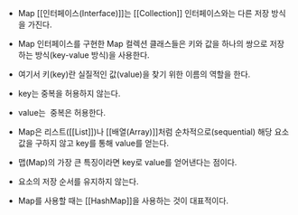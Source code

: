 - Map [[인터페이스(Interface)]]는 [[Collection]] 인터페이스와는 다른 저장 방식을 가진다.

- Map 인터페이스를 구현한 Map 컬렉션 클래스들은 키와 값을 하나의 쌍으로 저장하는 방식(key-value 방식)을 사용한다.
- 여기서 키(key)란 실질적인 값(value)을 찾기 위한 이름의 역할을 한다.
- key는 중복을 허용하지 않는다.
- value는  중복은 허용한다.

- Map은 리스트([[List]])나 [[배열(Array)]]처럼 순차적으로(sequential) 해당 요소 값을 구하지 않고 key를 통해 value를 얻는다.
- 맵(Map)의 가장 큰 특징이라면 key로 value를 얻어낸다는 점이다. 

- 요소의 저장 순서를 유지하지 않는다.

- Map를 사용할 때는 [[HashMap]]을 사용하는 것이 대표적이다.





